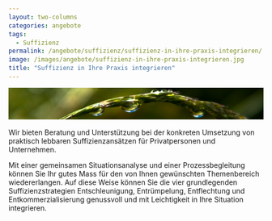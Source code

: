 ```yaml
---
layout: two-columns
categories: angebote
tags:
  - Suffizienz
permalink: /angebote/suffizienz/suffizienz-in-ihre-praxis-integrieren/
image: /images/angebote/suffizienz-in-ihre-praxis-integrieren.jpg
title: "Suffizienz in Ihre Praxis integrieren"
---
```

<img class="leadimage" title="Sufizienz" src="/images/angebote/suffizienz-in-ihre-praxis-integrieren_sub.jpg">

Wir bieten Beratung und Unterstützung bei der konkreten Umsetzung von praktisch lebbaren Suffizienzansätzen für Privatpersonen und Unternehmen.

Mit einer gemeinsamen Situationsanalyse und einer Prozessbegleitung können Sie Ihr gutes Mass für den von Ihnen gewünschten Themenbereich wiedererlangen. Auf diese Weise können Sie die vier grundlegenden Suffizienzstrategien Entschleunigung, Entrümpelung, Entflechtung und Entkommerzialisierung genussvoll und mit Leichtigkeit in Ihre Situation integrieren.